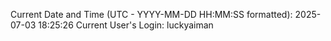 Current Date and Time (UTC - YYYY-MM-DD HH:MM:SS formatted): 2025-07-03 18:25:26
Current User's Login: luckyaiman
